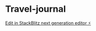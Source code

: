 # Travel-journal

[Edit in StackBlitz next generation editor ⚡️](https://stackblitz.com/~/github.com/Willigers1/Travel-journal)